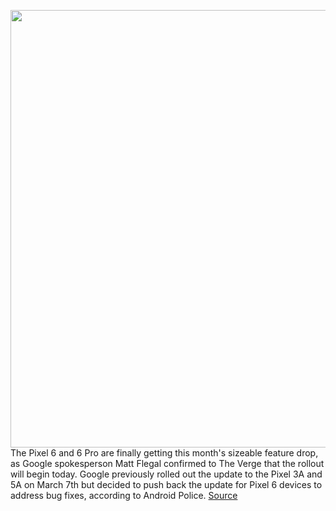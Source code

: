 <img src='https://cdn.vox-cdn.com/thumbor/tRSlckX7WRH5W1z1kWUfaVY0mLM=/0x0:2040x1360/1200x800/filters:focal(857x517:1183x843)/cdn.vox-cdn.com/uploads/chorus_image/image/70652935/bfarsace_211014_4802_0123.0.jpg' width='700px' /><br/>
The Pixel 6 and 6 Pro are finally getting this month's sizeable feature drop, as Google spokesperson Matt Flegal confirmed to The Verge that the rollout will begin today. Google previously rolled out the update to the Pixel 3A and 5A on March 7th but decided to push back the update for Pixel 6 devices to address bug fixes, according to Android Police.
<a href='https://www.theverge.com/2022/3/21/22989212/google-pixel-6-pro-march-software-update-delay'> Source <a/>